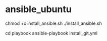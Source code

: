 # ansible_ubuntu


chmod +x install_ansible.sh
./install_ansible.sh

cd playbook
ansible-playbook install_git.yml